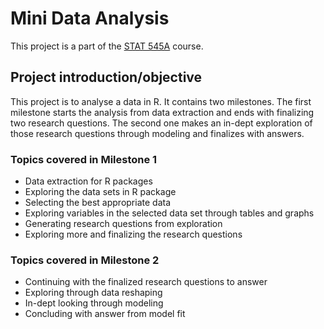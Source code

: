 # Mini Data Analysis 
This project is a part of the [STAT 545A](https://stat545.stat.ubc.ca/course/) course.

## Project introduction/objective
This project is to analyse a data in R. It contains two milestones. The first milestone starts the analysis from data extraction and ends with finalizing two research questions. The second one makes an in-dept exploration of those research questions through modeling and finalizes with answers.

### Topics covered in Milestone 1
 
 * Data extraction for R packages
 * Exploring the data sets in R package
 * Selecting the best appropriate data 
 * Exploring variables in the selected data set through tables and graphs 
 * Generating research questions from exploration
 * Exploring more and finalizing the research questions


### Topics covered in Milestone 2

  * Continuing with the finalized research questions to answer
  * Exploring through data reshaping 
  * In-dept looking through modeling 
  * Concluding with answer from model fit



 
 
